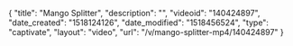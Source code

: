 {
    "title": "Mango Splitter",
    "description": "",
    "videoid": "140424897",
    "date_created": "1518124126",
    "date_modified": "1518456524",
    "type": "captivate",
    "layout": "video",
    "url": "\/v\/mango-splitter-mp4\/140424897"
}